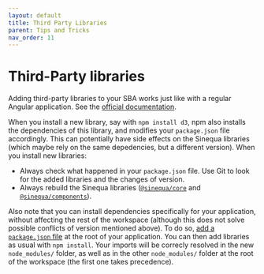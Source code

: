 ```yaml
---
layout: default
title: Third Party Libraries
parent: Tips and Tricks
nav_order: 11
---
```


# Third-Party libraries

Adding third-party libraries to your SBA works just like with a regular Angular application. See the [official documentation](https://angular.io/guide/using-libraries).

When you install a new library, say with `npm install d3`, npm also installs the dependencies of this library, and modifies your `package.json` file accordingly. This can potentially have side effects on the Sinequa libraries (which maybe rely on the same depedencies, but a different version). When you install new libraries:
- Always check what happened in your `package.json` file. Use Git to look for the added libraries and the changes of version.
- Always rebuild the Sinequa libraries ([`@sinequa/core`]({{site.baseurl}}//modules/core/core.html) and [`@sinequa/components`]({{site.baseurl}}//modules/components/components.html)).

Also note that you can install dependencies specifically for your application, without affecting the rest of the workspace (although this does not solve possible conflicts of version mentioned above). To do so, [add a `package.json` file](https://docs.npmjs.com/creating-a-package-json-file) at the root of your application. You can then add libraries as usual with `npm install`. Your imports will be correcly resolved in the new `node_modules/` folder, as well as in the other `node_modules/` folder at the root of the workspace (the first one takes precedence).


